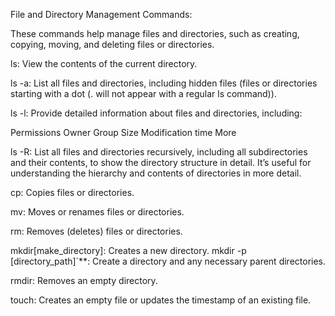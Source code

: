File and Directory Management Commands:

These commands help manage files and directories, such as creating, copying, moving, and deleting files or directories.

ls: View the contents of the current directory.

  ls -a: List all files and directories, including hidden files (files or directories starting with a dot (. will not appear with a regular ls command)).

  ls -l: Provide detailed information about files and directories, including:

Permissions
Owner
Group
Size
Modification time
More

  ls -R: List all files and directories recursively, including all subdirectories and their contents, to show the directory structure in detail. 
  It’s useful for understanding the hierarchy and contents of directories in more detail.

cp: Copies files or directories.

mv: Moves or renames files or directories.

rm: Removes (deletes) files or directories.

mkdir[make_directory]: Creates a new directory.
  mkdir -p [directory_path]`**: Create a directory and any necessary parent directories.

rmdir: Removes an empty directory.

touch: Creates an empty file or updates the timestamp of an existing file.
